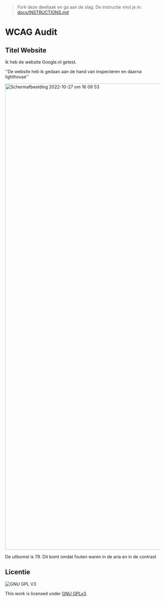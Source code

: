 > _Fork_ deze deeltaak en ga aan de slag. De instructie vind je in: [docs/INSTRUCTIONS.md](docs/INSTRUCTIONS.md)


# WCAG Audit 


## Titel Website

Ik heb de website Google.nl getest.

''De website heb ik gedaan aan de hand van inspecteren en daarna lighthouse''



<img width="1519" alt="Schermafbeelding 2022-10-27 om 16 09 53" src="https://user-images.githubusercontent.com/112856687/198308488-40282318-a01f-4c6e-8c3a-72154cb39477.png">




De uitkomst is 79. Dit komt omdat fouten waren in de aria en in de contrast

## Licentie

![GNU GPL V3](https://www.gnu.org/graphics/gplv3-127x51.png)

This work is licensed under [GNU GPLv3](./LICENSE).
